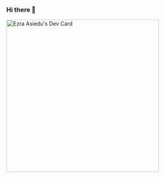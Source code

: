 ### Hi there 👋

<a href="https://app.daily.dev/ezraasiedu"><img src="https://api.daily.dev/devcards/645b9717ed534101a410360f4bbadee1.png?r=pzn" width="400" alt="Ezra Asiedu's Dev Card"/></a>

<!--
**Kwasi633/Kwasi633** is a ✨ _special_ ✨ repository because its `README.md` (this file) appears on your GitHub profile.

Here are some ideas to get you started:

- 🔭 I’m currently working on ...
- 🌱 I’m currently learning ...
- 👯 I’m looking to collaborate on ...
- 🤔 I’m looking for help with ...
- 💬 Ask me about ...
- 📫 How to reach me: ...
- 😄 Pronouns: ...
- ⚡ Fun fact: ...
-->
